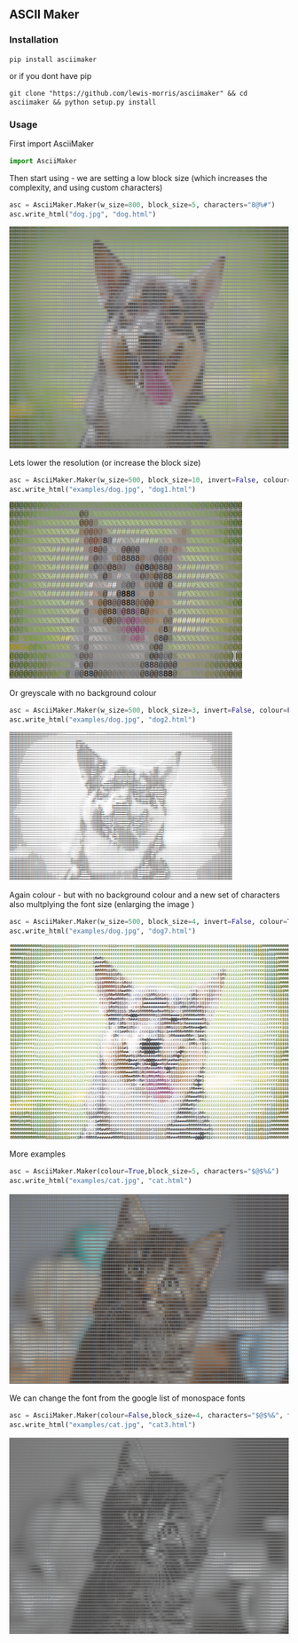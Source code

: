ASCII Maker
------------

### Installation


```commandline
pip install asciimaker
```

or if you dont have pip

```commandline
git clone "https://github.com/lewis-morris/asciimaker" && cd asciimaker && python setup.py install
```


### Usage
First import AsciiMaker

```python
import AsciiMaker
```

Then start using - we are setting a low block size (which increases the complexity, and using custom characters)
```python
asc = AsciiMaker.Maker(w_size=800, block_size=5, characters="8@%#")
asc.write_html("dog.jpg", "dog.html")
```

![doggo](examples/outputs/dog.png "Dog")

Lets lower the resolution (or increase the block size)

```python
asc = AsciiMaker.Maker(w_size=500, block_size=10, invert=False, colour=True, characters="8@%#")
asc.write_html("examples/dog.jpg", "dog1.html")

```

![doggo](examples/outputs/dog1.png "Dog")

Or greyscale with no background colour

```python
asc = AsciiMaker.Maker(w_size=500, block_size=3, invert=False, colour=False,background=False, characters="8@%#")
asc.write_html("examples/dog.jpg", "dog2.html")

```

![doggo](examples/outputs/dog2.png "Dog")

Again colour - but with no background colour and a new set of characters also multplying the font size (enlarging the image
)
```python
asc = AsciiMaker.Maker(w_size=500, block_size=4, invert=False, colour=True,background=False, characters="@#®$€£¥¢", font_multiplier=2)
asc.write_html("examples/dog.jpg", "dog7.html")

```

![doggo](examples/outputs/dog7.png "Dog")


More examples 

```python
asc = AsciiMaker.Maker(colour=True,block_size=5, characters="$@$%&")
asc.write_html("examples/cat.jpg", "cat.html")

```
![Cat](examples/outputs/cat.png "Cat")


We can change the font from the google list of monospace fonts

```python
asc = AsciiMaker.Maker(colour=False,block_size=4, characters="$@$%&", font_multiplier=2, font="Roboto Mono")
asc.write_html("examples/cat.jpg", "cat3.html")

```
![Cat](examples/outputs/cat3.png "Cat")


